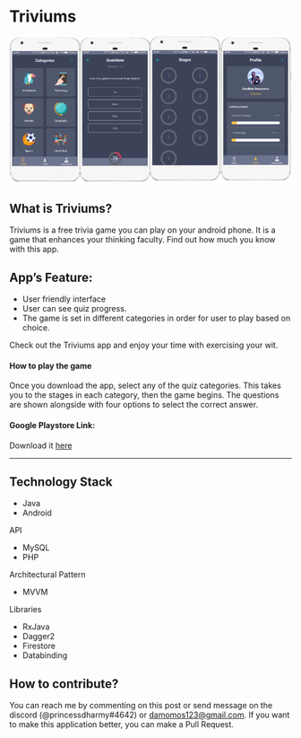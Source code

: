 # Triviums

![](https://raw.githubusercontent.com/princessdharmy/triviums/master/image.png?token=AaF3zTJ623sHTTOeWCj_MlAjlovxCOYHks5b8qLiwA%3D%3D)

## What is Triviums?
Triviums is a free trivia game you can play on your android phone. It is a game that enhances your thinking faculty. 
Find out how much you know with this app.

## App’s Feature:
* User friendly interface
* User can see quiz progress. 
* The game is set in different categories in order for user to play based on choice. 

Check out the Triviums app and enjoy your time with exercising your wit.

#### How to play the game
Once you download the app, select any of the quiz categories. This takes you to the stages in each category, then the game begins. 
The questions are shown alongside with four options to select the correct answer. 

#### Google Playstore Link:
Download it [here](https://play.google.com/store/apps/details?id=com.app.horizon)
***
## Technology Stack
* Java
* Android

API
* MySQL
* PHP

Architectural Pattern
* MVVM

Libraries
* RxJava
* Dagger2
* Firestore
* Databinding

## How to contribute?
You can reach me by commenting on this post or send message on the discord (@princessdharmy#4642) or damomos123@gmail.com. If you want to make this application better, you can make a Pull Request.
